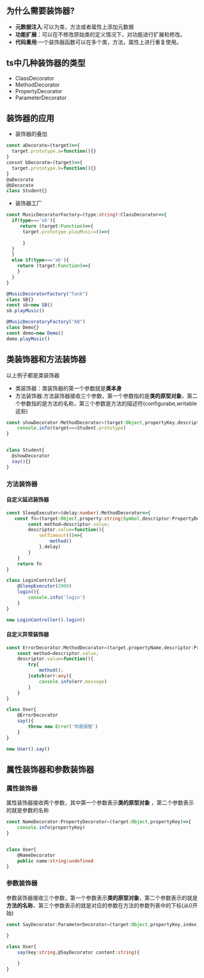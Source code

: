 ## 为什么需要装饰器?
- **元数据注入**:可以为类，方法或者属性上添加元数据
- **功能扩展**：可以在不修改原始类的定义情况下，对功能进行扩展和修改。
- **代码重用**:一个装饰器函数可以在多个类，方法，属性上进行重复使用。

## ts中几种装饰器的类型
- ClassDecorator
- MethodDecorator
- PropertyDecorator
- ParameterDecorator
## 装饰器的应用

- 装饰器的叠加
```typescript
const aDecorate=(target)=>{
  target.prototype.a=function(){}
}
consnt bDecorate=(target)=>{
  target.prototype.b=function(){}
}
@aDecorate
@bDecorate
class Student{}

```

- 装饰器工厂
```typescript
const MusicDecoratorFactory=(type:string):ClassDecorator=>{
  if(type==='sb'){
     return (target:Function)=>{
      target.prototype.playMusic=()=>{
        
      }
  }
  }
  else if(type==='ab'){
    return (target:Function)=>{
    }
  }
}

@MusicDecoratorFactory("Tank")
class SB{}
const sb=new SB()
sb.playMusic()

@MusicDecoratoryFactory("AB")
class Demo{}
const demo=new Demo()
demo.playMusic()

```

## 类装饰器和方法装饰器
以上例子都是类装饰器

- 类装饰器：类装饰器的第一个参数就是**类本身**
- 方法装饰器:方法装饰器接收三个参数，第一个参数指的是**类的原型对象**，第二个参数指的是方法的名称，第三个参数是方法的描述符(configurabe,writable这些)
```typescript
const showDecorator:MethodDecorator=(target:Object,propertyKey,descriptor:PropertyDescriptor)=>{
    console.info(target===Student.prototype)
}


class Student{
  @showDecorator
  say(){}
}
```
### 方法装饰器
#### 自定义延迟装饰器
```typescript
const SleepExecutor=(delay:number):MethodDecorator=>{
   const fn=(target:Object,property:string|Symbol,descriptor:PropertyDescriptor)=>{
        const method=descriptor.value;
        descriptor.value=function(){
            setTimeout(()=>{
                method()
            },delay)
        }
    }
    return fn
}

class LoginController{
    @SleepExecutor(2000)
    login(){
        console.info('login')
    }
}

new LoginController().login()
```

#### 自定义异常装饰器
```typescript
const ErrorDecorator:MethodDecorator=(target,propertyName,descriptor:PropertyDescriptor)=>{
    const method=descriptor.value;
    descriptor.value=function(){
        try{
            method();
        }catch(err:any){
            console.info(err.message)
        }
    }
}

class User{
    @ErrorDecorator
    say(){
        throw new Error('你是弱智')
    }
}

new User().say()
```

## 属性装饰器和参数装饰器
### 属性装饰器
属性装饰器接收两个参数，其中第一个参数表示**类的原型对象**
，第二个参数表示的就是参数的名称
```typescript
const NameDecorator:PropertyDecorator=(target:Object,propertyKey)=>{
    console.info(propertyKey)
}


class User{
    @NameDecorator
    public name:string|undefined
}
```

### 参数装饰器
参数装饰器接收三个参数，第一个参数表示**类的原型对象**，第二个参数表示的就是**方法的名称**，第三个参数表示的就是对应的参数在方法的参数列表中的下标(从0开始)
```typescript
const SayDecorator:ParameterDecorator=(target:Object,propertyKey,index)=>{
    
}

class User{
    say(key:string,@SayDecorator content:string){

    }
}
```